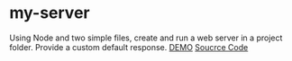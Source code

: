 # my-server

Using Node and two simple files, create and run a web server in a project folder. Provide a custom default response. 
[DEMO](https://my-server-chenxizi.herokuapp.com)
[Soucrce Code](https://github.com/xchen182/my-server)
